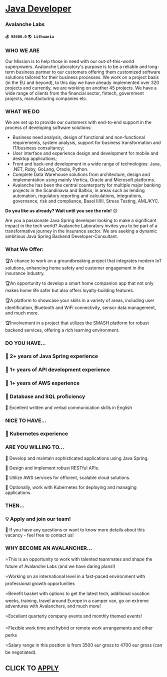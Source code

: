 # [Java Developer](https://www.remotewlb.com/apply/java-developer-58483)  
### Avalanche Labs  
#### `💰 98400.0` `🌎 Lithuania`  

### WHO WE ARE

Our Mission is to help those in need with our out-of-this-world superpowers. Avalanche Laboratory's purpose is to be a reliable and long-term business partner to our customers offering them customized software solutions tailored for their business processes. We work on a project basis (in the EU and beyond), to this day we have already implemented over 320 projects and currently, we are working on another 45 projects. We have a wide range of clients from the financial sector, fintech, government projects, manufacturing companies etc.

### WHAT WE DO

We are set up to provide our customers with end-to-end support in the process of developing software solutions:

  * Business need analysis, design of functional and non-functional requirements, system analysis, support for business transformation and IT/business consultancy;
  * User interface and experience design and development for mobile and desktop applications;
  * Front and back-end development in a wide range of technologies: Java, .NET, Ruby, GoLang, Oracle, Python.
  * Complete Data Warehouse solutions from architecture, design and implementation using mainly Vertica, Oracle and Microsoft platforms.
  * Avalanche has been the central counterparty for multiple major banking projects in the Scandinavia and Baltics, in areas such as lending automation, regulatory reporting and calculations, integrations, governance, risk and compliance, Basel II/III, Stress Testing, AML/KYC.

**Do you like us already? Wait until you see the role!** 😊

Are you a passionate Java Spring developer looking to make a significant impact in the tech world? Avalanche Laboratory invites you to be part of a transformative journey in the insurance sector. We are seeking a dynamic ambitious Java Spring Backend Developer-Consultant.

### What We Offer:

🏆A chance to work on a groundbreaking project that integrates modern IoT solutions, enhancing home safety and customer engagement in the insurance industry.

🏆An opportunity to develop a smart home companion app that not only makes home life safer but also offers loyalty-building features.

🏆A platform to showcase your skills in a variety of areas, including user identification, Bluetooth and WiFi connectivity, sensor data management, and much more.

🏆Involvement in a project that utilizes the SMASH platform for robust backend services, offering a rich learning environment.

### DO YOU HAVE…

### 🎯 2+ years of Java Spring experience

### 🎯 1+ years of API development experience

### 🎯 1+ years of AWS experience

### 🎯 Database and SQL proficiency

🎯 Excellent written and verbal communication skills in English

### NICE TO HAVE...

### 💫 Kubernetes experience

### ARE YOU WILLING TO...

🚀 Develop and maintain sophisticated applications using Java Spring.

🚀 Design and implement robust RESTful APIs.

🚀 Utilize AWS services for efficient, scalable cloud solutions.

🚀 Optionally, work with Kubernetes for deploying and managing applications.

### THEN...

### 💡 Apply and join our team!

📩 If you have any questions or want to know more details about this vacancy - feel free to contact us!

### WHY BECOME AN AVALANCHER...

⭐This is an opportunity to work with talented teammates and shape the future of Avalanche Labs (and we have daring plans!)

⭐Working on an international level in a fast-paced environment with professional growth opportunities

⭐Benefit basket with options to get the latest tech, additional vacation weeks, training, travel around Europe in a camper van, go on extreme adventures with Avalanchers, and much more!

⭐Excellent quarterly company events and monthly themed events!

⭐Flexible work time and hybrid or remote work arrangements and other perks

⭐Salary range in this position is from 3500 eur gross to 4700 eur gross (can be negotiated).

  
## CLICK TO [APPLY](https://www.remotewlb.com/apply/java-developer-58483)

